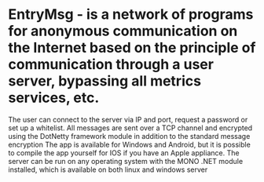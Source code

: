 # EntryMsg - is a network of programs for anonymous communication on the Internet based on the principle of communication through a user server, bypassing all metrics services, etc.

The user can connect to the server via IP and port, request a password or set up a whitelist.
All messages are sent over a TCP channel and encrypted using the DotNetty framework module in addition to the standard message encryption 
The app is available for Windows and Android, but it is possible to compile the app yourself for IOS if you have an Apple appliance. 
The server can be run on any operating system with the MONO .NET module installed, which is available on both linux and windows server
